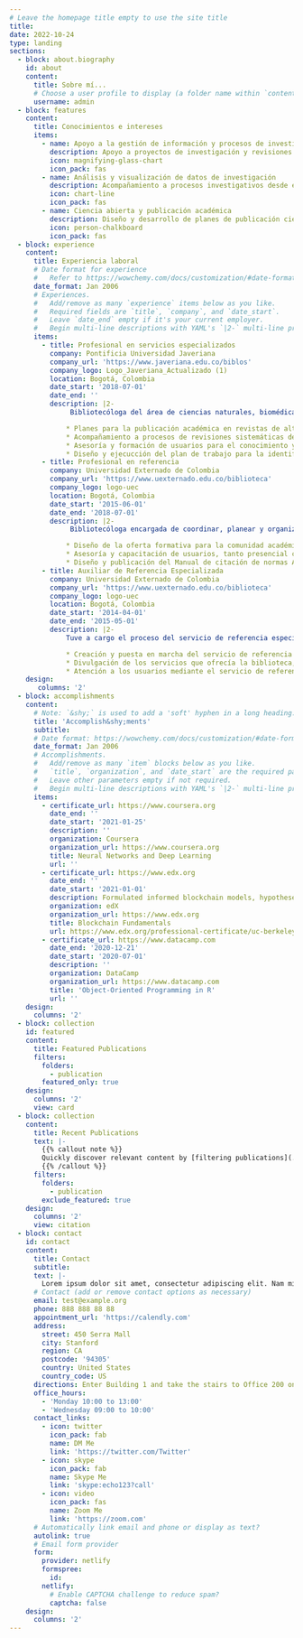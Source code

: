 ```yaml
---
# Leave the homepage title empty to use the site title
title:
date: 2022-10-24
type: landing
sections:
  - block: about.biography
    id: about
    content:
      title: Sobre mí...
      # Choose a user profile to display (a folder name within `content/authors/`)
      username: admin
  - block: features
    content:
      title: Conocimientos e intereses
      items:
        - name: Apoyo a la gestión de información y procesos de investigación
          description: Apoyo a proyectos de investigación y revisiones sistemáticas de literatura en todo el ciclo de gestión de datos, desde la planeación del manejo de los datos, búsqueda y descarga de información de fuentes bibliográficas, normalización y limpieza de datos y creación de matrices para en análisis y extracción de datos a través de Excel y Vantage Point. Promoviendo los principios FAIR y el uso de metodologías ágiles de investigación.
          icon: magnifying-glass-chart
          icon_pack: fas
        - name: Análisis y visualización de datos de investigación
          description: Acompañamiento a procesos investigativos desde el conocimiento adquirido en cursos con la Research Data Management Librarian Academy (RDMLA) e Introducción a la revisión sistemática de la literatura ofrecido por la OMS. Uso de herramientas libres como Gephi, Flourish, VosViewer.
          icon: chart-line
          icon_pack: fas
        - name: Ciencia abierta y publicación académica
          description: Diseño y desarrollo de planes de publicación científica orientados a promover el acceso abierto a la información en revistas académicas en open access y aprovechando los acuerdos transformativos de la Universidad y las editoriales. Apoyo a publicación de datos de investigación en repositorios como Mendeley Data.
          icon: person-chalkboard
          icon_pack: fas
  - block: experience
    content:
      title: Experiencia laboral
      # Date format for experience
      #   Refer to https://wowchemy.com/docs/customization/#date-format
      date_format: Jan 2006
      # Experiences.
      #   Add/remove as many `experience` items below as you like.
      #   Required fields are `title`, `company`, and `date_start`.
      #   Leave `date_end` empty if it's your current employer.
      #   Begin multi-line descriptions with YAML's `|2-` multi-line prefix.
      items:
        - title: Profesional en servicios especializados
          company: Pontificia Universidad Javeriana
          company_url: 'https://www.javeriana.edu.co/biblos'
          company_logo: Logo_Javeriana_Actualizado (1)
          location: Bogotá, Colombia
          date_start: '2018-07-01'
          date_end: ''
          description: |2-
               Bibliotecóloga del área de ciencias naturales, biomédicas y rurales, he acompañado procesos de articulación de servicios y recursos, formación y desarrollo de proyectos asociados a la docencia, investigación y servicio. He apoyado procesos relacionados a:

              * Planes para la publicación académica en revistas de alto impacto principalmente en acceso abierto y con apoyo de los acuerdos transformativos.
              * Acompañamiento a procesos de revisiones sistemáticas de literatura y proyectos de investigación para la búsqueda, extracción y análisis de información científica.
              * Asesoría y formación de usuarios para el conocimiento y fortalecimento de habilidades informacionales.
              * Diseño y ejecucción del plan de trabajo para la identificación y gestión de los perfiles digitales académicos de los docentes enfocado al posicionamiento y visibilidad de la investigación en el marco de la implementación del CRIS.  
        - title: Profesional en referencia
          company: Universidad Externado de Colombia
          company_url: 'https://www.uexternado.edu.co/biblioteca'
          company_logo: logo-uec
          location: Bogotá, Colombia
          date_start: '2015-06-01'
          date_end: '2018-07-01'
          description: |2-
               Bibliotecóloga encargada de coordinar, planear y organizar el servicio de formación de la biblioteca a partir de talleres y cursos orientados a adquirir habilidades informacionales. Algunos de mis logros más destacables fueron:

              * Diseño de la oferta formativa para la comunidad académica orientada a la búsqueda de información, normas de citación, uso de bases de datos y gestores de referencia, herramientas de medición del impacto de la ciencia.
              * Asesoría y capacitación de usuarios, tanto presencial como virtual, como facilitadora principal para todas las facultades de la Universidad.
              * Diseño y publicación del Manual de citación de normas APA, reconocido por profesionales nacionales e internacionales como referente.
        - title: Auxiliar de Referencia Especializada
          company: Universidad Externado de Colombia
          company_url: 'https://www.uexternado.edu.co/biblioteca'
          company_logo: logo-uec
          location: Bogotá, Colombia
          date_start: '2014-04-01'
          date_end: '2015-05-01'
          description: |2-
              Tuve a cargo el proceso del servicio de referencia especializada además de capacitación y asesoría de usuarios. Mis logros principales en el cargo fueron:

              * Creación y puesta en marcha del servicio de referencia virtual "Pregúntele al bibliotecario" a través de medios como chat, correo, Facebook y teléfono.
              * Divulgación de los servicios que ofrecía la biblioteca, además de la creación de la sección de "La Biblioteca recomienda" con las novedades o materiales destacados de la colección por mes en redes sociales y piezas gráficas.
              * Atención a los usuarios mediante el servicio de referencia especializada presencial, además de ser responsable de la colección bibliográfica de la sala Fernando Hinestrosa, esfocada en derecho civil.
    design:
       columns: '2'
  - block: accomplishments
    content:
      # Note: `&shy;` is used to add a 'soft' hyphen in a long heading.
      title: 'Accomplish&shy;ments'
      subtitle:
      # Date format: https://wowchemy.com/docs/customization/#date-format
      date_format: Jan 2006
      # Accomplishments.
      #   Add/remove as many `item` blocks below as you like.
      #   `title`, `organization`, and `date_start` are the required parameters.
      #   Leave other parameters empty if not required.
      #   Begin multi-line descriptions with YAML's `|2-` multi-line prefix.
      items:
        - certificate_url: https://www.coursera.org
          date_end: ''
          date_start: '2021-01-25'
          description: ''
          organization: Coursera
          organization_url: https://www.coursera.org
          title: Neural Networks and Deep Learning
          url: ''
        - certificate_url: https://www.edx.org
          date_end: ''
          date_start: '2021-01-01'
          description: Formulated informed blockchain models, hypotheses, and use cases.
          organization: edX
          organization_url: https://www.edx.org
          title: Blockchain Fundamentals
          url: https://www.edx.org/professional-certificate/uc-berkeleyx-blockchain-fundamentals
        - certificate_url: https://www.datacamp.com
          date_end: '2020-12-21'
          date_start: '2020-07-01'
          description: ''
          organization: DataCamp
          organization_url: https://www.datacamp.com
          title: 'Object-Oriented Programming in R'
          url: ''
    design:
      columns: '2'
  - block: collection
    id: featured
    content:
      title: Featured Publications
      filters:
        folders:
          - publication
        featured_only: true
    design:
      columns: '2'
      view: card
  - block: collection
    content:
      title: Recent Publications
      text: |-
        {{% callout note %}}
        Quickly discover relevant content by [filtering publications](./publication/).
        {{% /callout %}}
      filters:
        folders:
          - publication
        exclude_featured: true
    design:
      columns: '2'
      view: citation
  - block: contact
    id: contact
    content:
      title: Contact
      subtitle:
      text: |-
        Lorem ipsum dolor sit amet, consectetur adipiscing elit. Nam mi diam, venenatis ut magna et, vehicula efficitur enim.
      # Contact (add or remove contact options as necessary)
      email: test@example.org
      phone: 888 888 88 88
      appointment_url: 'https://calendly.com'
      address:
        street: 450 Serra Mall
        city: Stanford
        region: CA
        postcode: '94305'
        country: United States
        country_code: US
      directions: Enter Building 1 and take the stairs to Office 200 on Floor 2
      office_hours:
        - 'Monday 10:00 to 13:00'
        - 'Wednesday 09:00 to 10:00'
      contact_links:
        - icon: twitter
          icon_pack: fab
          name: DM Me
          link: 'https://twitter.com/Twitter'
        - icon: skype
          icon_pack: fab
          name: Skype Me
          link: 'skype:echo123?call'
        - icon: video
          icon_pack: fas
          name: Zoom Me
          link: 'https://zoom.com'
      # Automatically link email and phone or display as text?
      autolink: true
      # Email form provider
      form:
        provider: netlify
        formspree:
          id:
        netlify:
          # Enable CAPTCHA challenge to reduce spam?
          captcha: false
    design:
      columns: '2'
---
```


